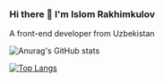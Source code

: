 ### Hi there 👋 I'm Islom Rakhimkulov
A front-end developer from Uzbekistan
<!--
**islomrakhimkulov/islomrakhimkulov** is a ✨ _special_ ✨ repository because its `README.md` (this file) appears on your GitHub profile.

Here are some ideas to get you started:

- 🔭 I’m currently working on ...
- 🌱 I’m currently learning Vue JS,Vue Router,Vuex
- 👯 I’m looking to collaborate on ...
- 🤔 I’m looking for help with ...
- 💬 Ask me about ...
- 📫 How to reach me: ...
- 😄 Pronouns: ...
- ⚡ Fun fact: ...
-->

![Anurag's GitHub stats](https://github-readme-stats.vercel.app/api?username=islomrakhimkulov&show_icons=true&theme=gruvbox)

[![Top Langs](https://github-readme-stats.vercel.app/api/top-langs/?username=islomrakhimkulov)](https://github.com/anuraghazra/github-readme-stats)



